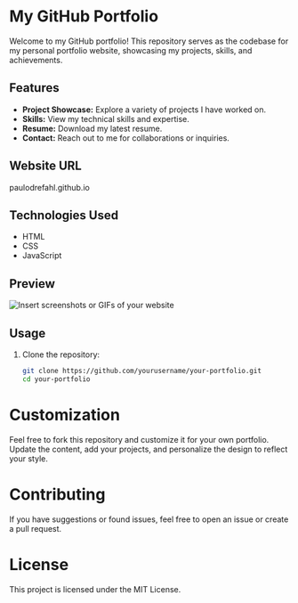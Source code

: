 # My GitHub Portfolio

Welcome to my GitHub portfolio! This repository serves as the codebase for my personal portfolio website, showcasing my projects, skills, and achievements.

## Features

- **Project Showcase:** Explore a variety of projects I have worked on.
- **Skills:** View my technical skills and expertise.
- **Resume:** Download my latest resume.
- **Contact:** Reach out to me for collaborations or inquiries.

## Website URL

paulodrefahl.github.io

## Technologies Used

- HTML
- CSS
- JavaScript

## Preview

![Insert screenshots or GIFs of your website](url-to-image)

## Usage

1. Clone the repository:
   ```bash
   git clone https://github.com/yourusername/your-portfolio.git
   cd your-portfolio

# Customization
Feel free to fork this repository and customize it for your own portfolio. Update the content, add your projects, and personalize the design to reflect your style.

# Contributing
If you have suggestions or found issues, feel free to open an issue or create a pull request.

# License
This project is licensed under the MIT License.
